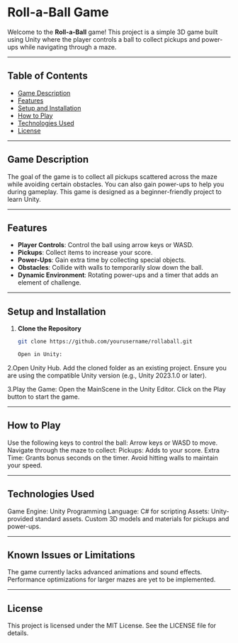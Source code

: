 # Roll-a-Ball Game

Welcome to the **Roll-a-Ball** game! This project is a simple 3D game built using Unity where the player controls a ball to collect pickups and power-ups while navigating through a maze.

---

## Table of Contents
- [Game Description](#game-description)
- [Features](#features)
- [Setup and Installation](#setup-and-installation)
- [How to Play](#how-to-play)
- [Technologies Used](#technologies-used)
- [License](#license)

---

## Game Description

The goal of the game is to collect all pickups scattered across the maze while avoiding certain obstacles. You can also gain power-ups to help you during gameplay. This game is designed as a beginner-friendly project to learn Unity.

---

## Features

- **Player Controls**: Control the ball using arrow keys or WASD.
- **Pickups**: Collect items to increase your score.
- **Power-Ups**: Gain extra time by collecting special objects.
- **Obstacles**: Collide with walls to temporarily slow down the ball.
- **Dynamic Environment**: Rotating power-ups and a timer that adds an element of challenge.

---

## Setup and Installation

1. **Clone the Repository**
   ```bash
   git clone https://github.com/yourusername/rollaball.git

   Open in Unity:

2.Open Unity Hub.
Add the cloned folder as an existing project.
Ensure you are using the compatible Unity version (e.g., Unity 2023.1.0 or later).

3.Play the Game:
Open the MainScene in the Unity Editor.
Click on the Play button to start the game.

---

## How to Play
Use the following keys to control the ball:
Arrow keys or WASD to move.
Navigate through the maze to collect:
Pickups: Adds to your score.
Extra Time: Grants bonus seconds on the timer.
Avoid hitting walls to maintain your speed.

---

## Technologies Used
Game Engine: Unity
Programming Language: C# for scripting
Assets:
Unity-provided standard assets.
Custom 3D models and materials for pickups and power-ups.

---
## Known Issues or Limitations
The game currently lacks advanced animations and sound effects.
Performance optimizations for larger mazes are yet to be implemented.

---
## License
This project is licensed under the MIT License. See the LICENSE file for details.



